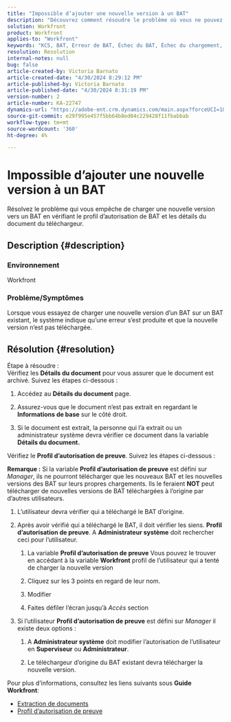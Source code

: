 ```yaml
---
title: "Impossible d’ajouter une nouvelle version à un BAT"
description: "Découvrez comment résoudre le problème où vous ne pouvez pas télécharger une nouvelle version d’un bon à tirer."
solution: Workfront
product: Workfront
applies-to: "Workfront"
keywords: "KCS, BAT, Erreur de BAT, Échec du BAT, Échec du chargement, nouvelle version, Workfront"
resolution: Resolution
internal-notes: null
bug: false
article-created-by: Victoria Barnato
article-created-date: "4/30/2024 8:29:12 PM"
article-published-by: Victoria Barnato
article-published-date: "4/30/2024 8:31:19 PM"
version-number: 2
article-number: KA-22747
dynamics-url: "https://adobe-ent.crm.dynamics.com/main.aspx?forceUCI=1&pagetype=entityrecord&etn=knowledgearticle&id=63f75048-3007-ef11-9f8a-6045bd0a08d9"
source-git-commit: e29f995e457f5bb64b8ed04c229428f11fbabbab
workflow-type: tm+mt
source-wordcount: '360'
ht-degree: 4%

---
```


# Impossible d’ajouter une nouvelle version à un BAT


Résolvez le problème qui vous empêche de charger une nouvelle version vers un BAT en vérifiant le profil d’autorisation de BAT et les détails du document du téléchargeur.

## Description {#description}


### <b>Environnement</b>

Workfront



### <b>Problème/Symptômes</b>

Lorsque vous essayez de charger une nouvelle version d’un BAT sur un BAT existant, le système indique qu’une erreur s’est produite et que la nouvelle version n’est pas téléchargée.


## Résolution {#resolution}

Étape à résoudre :<br>
Vérifiez les <b>Détails du document</b> pour vous assurer que le document est archivé. Suivez les étapes ci-dessous :

1. Accédez au <b>Détails du document</b> page.


2. Assurez-vous que le document n’est pas extrait en regardant le <b>Informations de base</b> sur le côté droit.


3. Si le document est extrait, la personne qui l’a extrait ou un administrateur système devra vérifier ce document dans la variable <b>Détails du document.</b>




Vérifiez le <b>Profil d’autorisation de preuve</b>. Suivez les étapes ci-dessous :

<b>Remarque :</b> Si la variable <b>Profil d’autorisation de preuve</b> est défini sur *Manager*, ils ne pourront télécharger que les nouveaux BAT et les nouvelles versions des BAT sur leurs propres chargements. Ils le feraient <b>NOT</b> peut télécharger de nouvelles versions de BAT téléchargées à l’origine par d’autres utilisateurs.

1. L’utilisateur devra vérifier qui a téléchargé le BAT d’origine.


2. Après avoir vérifié qui a téléchargé le BAT, il doit vérifier les siens. <b>Profil d’autorisation de preuve</b>. A <b>Administrateur système</b> doit rechercher ceci pour l’utilisateur.

   1. La variable <b>Profil d’autorisation de preuve</b> Vous pouvez le trouver en accédant à la variable <b>Workfront</b> profil de l’utilisateur qui a tenté de charger la nouvelle version


   2. Cliquez sur les 3 points en regard de leur nom.


   3. Modifier


   4. Faites défiler l’écran jusqu’à *Accès* section


3. Si l’utilisateur <b>Profil d’autorisation de preuve</b> est défini sur *Manager* il existe deux options :

   1. A <b>Administrateur système</b> doit modifier l’autorisation de l’utilisateur en <b>Superviseur</b> ou <b>Administrateur</b>.


   2. Le téléchargeur d’origine du BAT existant devra télécharger la nouvelle version.




Pour plus d’informations, consultez les liens suivants sous <b>Guide Workfront</b>:

- [Extraction de documents](https://experienceleague.adobe.com/docs/workfront/using/documents/manage-documents/check-out-documents.html)
- [Profil d’autorisation de preuve](https://experienceleague.adobe.com/docs/workfront/using/review-and-approve-work/proofing/proofing-overview/permission-profiles.html)

